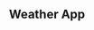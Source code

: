 <div style="display: flex;
flex-direction: column;align-items: center; justify-content: center;">
        <h2>Weather App</h2>
        <p></p>
        <p></p>
</div>
